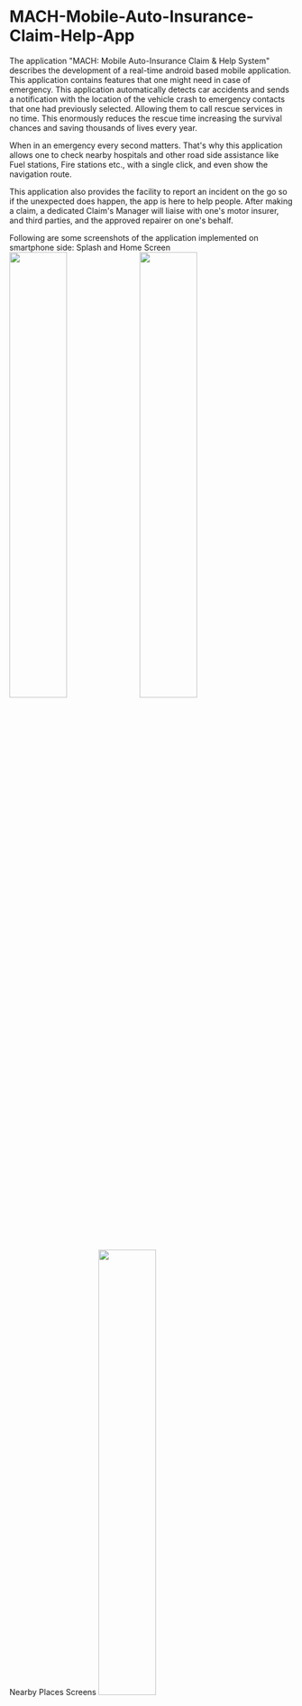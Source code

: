 # MACH-Mobile-Auto-Insurance-Claim-Help-App
The application "MACH: Mobile Auto-Insurance Claim & Help System" describes the development of a real-time android based mobile application. This application contains features that one might need in case of emergency. This application automatically detects car accidents and sends a notification with the location of the vehicle crash to emergency contacts that one had previously selected. Allowing them to call rescue services in no time. This enormously reduces the rescue time increasing the survival chances and saving thousands of lives every year.

When in an emergency every second matters. That's why this application allows one to check nearby hospitals and other road side assistance like Fuel stations, Fire stations etc., with a single click, and even show the navigation route.

This application also provides the facility to report an incident on the go so if the unexpected does happen, the app is here to help people. After making a claim, a dedicated Claim's Manager will liaise with one's motor insurer, and third parties, and the approved repairer on one's behalf.


Following are some screenshots of the application implemented on smartphone side: 
Splash and Home Screen
<img src="https://user-images.githubusercontent.com/29085766/50291133-b0894300-0493-11e9-8f08-f359b20903be.png" width="45%"></img> <img src="https://user-images.githubusercontent.com/29085766/50291167-d282c580-0493-11e9-9387-3a1d42fbbc90.png" width="45%"></img> 

Nearby Places Screens
<img src="https://user-images.githubusercontent.com/29085766/50291174-d6164c80-0493-11e9-8cb7-764a0d5422a6.png" width="45%"></img> <img src="https://user-images.githubusercontent.com/29085766/50291199-ec240d00-0493-11e9-849f-fe29fdd37c7a.png" width="45%"></img> 

Insurance Claim Screens
<img src="https://user-images.githubusercontent.com/29085766/50291285-25f51380-0494-11e9-971c-428bebc4a122.png" width="45%"></img> <img src="https://user-images.githubusercontent.com/29085766/50291297-2d1c2180-0494-11e9-85cc-a7d70e4cc9c4.png" width="45%"></img> 

Accident Detection and Profile Screen
<img src="https://user-images.githubusercontent.com/29085766/50291266-18d82480-0494-11e9-9c37-572a768aab91.png" width="45%"></img> <img src="https://user-images.githubusercontent.com/29085766/50291200-ededd080-0493-11e9-883d-105406e19756.png" width="45%"></img> 
